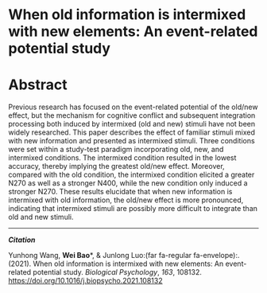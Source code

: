 # When old information is intermixed with new elements: An event-related potential study


<!--more-->

# Abstract

Previous research has focused on the event-related potential of the old/new effect, but the mechanism for cognitive conflict and subsequent integration processing both induced by intermixed (old and new) stimuli have not been widely researched. This paper describes the effect of familiar stimuli mixed with new information and presented as intermixed stimuli. Three conditions were set within a study-test paradigm incorporating old, new, and intermixed conditions. The intermixed condition resulted in the lowest accuracy, thereby implying the greatest old/new effect. Moreover, compared with the old condition, the intermixed condition elicited a greater N270 as well as a stronger N400, while the new condition only induced a stronger N270. These results elucidate that when new information is intermixed with old information, the old/new effect is more pronounced, indicating that intermixed stimuli are possibly more difficult to integrate than old and new stimuli.

---

***Citation***

Yunhong Wang, **Wei Bao***, & Junlong Luo:(far fa-regular fa-envelope):. (2021). When old information is intermixed with new elements: An event-related potential study. *Biological Psychology*, *163*, 108132. https://doi.org/10.1016/j.biopsycho.2021.108132
